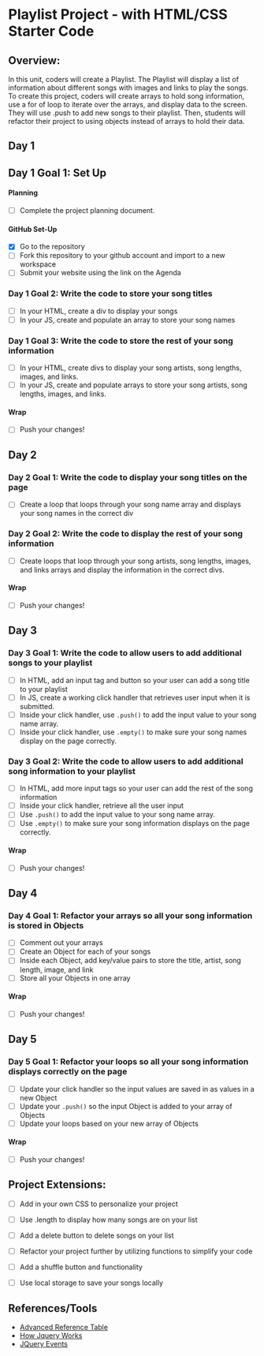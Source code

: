 # Playlist Project - with HTML/CSS Starter Code

## Overview:
In this unit, coders will create a Playlist. The Playlist will display a list of information about different songs with images and links to play the songs. To create this project, coders will create arrays to hold song information, use a for of loop to iterate over the arrays, and display data to the screen. They will use .push to add new songs to their playlist. Then, students will refactor their project to using objects instead of arrays to hold their data.

## Day 1

## Day 1 Goal 1: Set Up
#### Planning
- [ ] Complete the project planning document.
#### GitHub Set-Up
- [x] Go to the repository
- [ ] Fork this repository to your github account and import to a new workspace
- [ ] Submit your website using the link on the Agenda

### Day 1 Goal 2: Write the code to store your song titles
- [ ] In your HTML, create a div to display your songs
- [ ] In your JS, create and populate an array to store your song names

### Day 1 Goal 3: Write the code to store the rest of your song information
- [ ] In your HTML, create divs to display your song artists, song lengths, images, and links.
- [ ] In your JS, create and populate arrays to store your song artists, song lengths, images, and links.

#### Wrap
- [ ] Push your changes!

## Day 2

### Day 2 Goal 1: Write the code to display your song titles on the page
- [ ] Create a loop that loops through your song name array and displays your song names in the correct div

### Day 2 Goal 2: Write the code to display the rest of your song information
- [ ] Create loops that loop through your song artists, song lengths, images, and links arrays and display the information in the correct divs.

#### Wrap
- [ ] Push your changes!

## Day 3

### Day 3 Goal 1: Write the code to allow users to add additional songs to your playlist
- [ ] In HTML, add an input tag and button so your user can add a song title to your playlist
- [ ] In JS, create a working click handler that retrieves user input when it is submitted.
- [ ] Inside your click handler, use `.push()` to add the input value to your song name array.
- [ ] Inside your click handler, use `.empty()` to make sure your song names display on the page correctly.

### Day 3 Goal 2: Write the code to allow users to add additional song information to your playlist
- [ ] In HTML, add more input tags so your user can add the rest of the song information
- [ ] Inside your click handler, retrieve all the user input
- [ ] Use `.push()` to add the input value to your song name array.
- [ ] Use `.empty()` to make sure your song information displays on the page correctly.

#### Wrap
- [ ] Push your changes!

## Day 4

### Day 4 Goal 1: Refactor your arrays so all your song information is stored in Objects
- [ ] Comment out your arrays
- [ ] Create an Object for each of your songs
- [ ] Inside each Object, add key/value pairs to store the title, artist, song length, image, and link
- [ ] Store all your Objects in one array

#### Wrap
- [ ] Push your changes!


## Day 5

### Day 5 Goal 1: Refactor your loops so all your song information displays correctly on the page
- [ ] Update your click handler so the input values are saved in as values in a new Object
- [ ] Update your `.push()` so the input Object is added to your array of Objects
- [ ] Update your loops based on your new array of Objects

#### Wrap
- [ ] Push your changes!

## Project Extensions:
- [ ] Add in your own CSS to personalize your project
- [ ] Use .length to display how many songs are on your list
- [ ] Add a delete button to delete songs on your list
- [ ] Refactor your project further by utilizing functions to simplify your code
- [ ] Add a shuffle button and functionality
- [ ] Use local storage to save your songs locally


## References/Tools
* [Advanced Reference Table](https://docs.google.com/document/d/1SElvLDvtVOoYZJyR5XbCQJWbSTxyChDiQkz7n3c63Go/preview)
* [How Jquery Works](http://learn.jquery.com/about-jquery/how-jquery-works/)
* [JQuery Events](http://api.jquery.com/category/events/)
